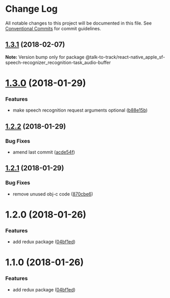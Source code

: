# Change Log

All notable changes to this project will be documented in this file.
See [Conventional Commits](https://conventionalcommits.org) for commit guidelines.

<a name="1.3.1"></a>
## [1.3.1](https://github.com/talk-to-track/public/tree/master/packages/react_native_apple_sf-speech-recognizer_recognition-task_audio-buffer/compare/@talk-to-track/react-native_apple_sf-speech-recognizer_recognition-task_audio-buffer@1.3.0...@talk-to-track/react-native_apple_sf-speech-recognizer_recognition-task_audio-buffer@1.3.1) (2018-02-07)




**Note:** Version bump only for package @talk-to-track/react-native_apple_sf-speech-recognizer_recognition-task_audio-buffer

<a name="1.3.0"></a>
# [1.3.0](https://github.com/talk-to-track/public/tree/master/packages/react_native_apple_sf-speech-recognizer_recognition-task_audio-buffer/compare/@talk-to-track/react-native_apple_sf-speech-recognizer_recognition-task_audio-buffer@1.2.2...@talk-to-track/react-native_apple_sf-speech-recognizer_recognition-task_audio-buffer@1.3.0) (2018-01-29)


### Features

* make speech recognition request arguments optional ([b88e15b](https://github.com/talk-to-track/public/tree/master/packages/react_native_apple_sf-speech-recognizer_recognition-task_audio-buffer/commit/b88e15b))




<a name="1.2.2"></a>
## [1.2.2](https://github.com/talk-to-track/public/tree/master/packages/react_native_apple_sf-speech-recognizer_recognition-task_audio-buffer/compare/@talk-to-track/react-native_apple_sf-speech-recognizer_recognition-task_audio-buffer@1.2.1...@talk-to-track/react-native_apple_sf-speech-recognizer_recognition-task_audio-buffer@1.2.2) (2018-01-29)


### Bug Fixes

* amend last commit ([acde54f](https://github.com/talk-to-track/public/tree/master/packages/react_native_apple_sf-speech-recognizer_recognition-task_audio-buffer/commit/acde54f))




<a name="1.2.1"></a>
## [1.2.1](https://github.com/talk-to-track/public/tree/master/packages/react_native_apple_sf-speech-recognizer_recognition-task_audio-buffer/compare/@talk-to-track/react-native_apple_sf-speech-recognizer_recognition-task_audio-buffer@1.2.0...@talk-to-track/react-native_apple_sf-speech-recognizer_recognition-task_audio-buffer@1.2.1) (2018-01-29)


### Bug Fixes

* remove unused obj-c code ([870cbe6](https://github.com/talk-to-track/public/tree/master/packages/react_native_apple_sf-speech-recognizer_recognition-task_audio-buffer/commit/870cbe6))




<a name="1.2.0"></a>
# 1.2.0 (2018-01-26)


### Features

* add redux package ([04bf1ed](https://github.com/talk-to-track/public/tree/master/packages/react_native_apple_sf-speech-recognizer_recognition-task_audio-buffer/commit/04bf1ed))




<a name="1.1.0"></a>
# 1.1.0 (2018-01-26)


### Features

* add redux package ([04bf1ed](https://github.com/talk-to-track/public/tree/master/packages/react_native_apple_sf-speech-recognizer_recognition-task_audio-buffer/commit/04bf1ed))
